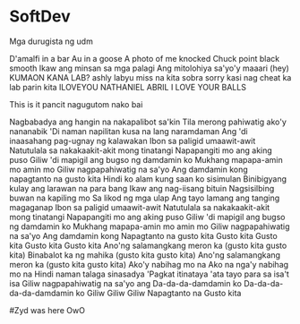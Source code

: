 # SoftDev
Mga durugista ng udm

D'amalfi in a bar Au in a goose
A photo of me knocked Chuck point black smooth
Ikaw ang minsan sa mga palagi
Ang mitolohiya sa'yo'y maaari (hey)
 KUMAON KANA LAB?
 ashly labyu miss na kita sobra sorry kasi nag cheat ka lab parin kita 
ILOVEYOU NATHANIEL ABRIL I LOVE YOUR BALLS


This is it pancit nagugutom nako bai

Nagbabadya ang hangin na nakapalibot sa'kin
Tila merong pahiwatig ako'y nananabik
'Di naman napilitan kusa na lang naramdaman
Ang 'di inaasahang pag-ugnay ng kalawakan
Ibon sa paligid umaawit-awit
Natutulala sa nakakaakit-akit mong tinatangi
Napapangiti mo ang aking puso
Giliw 'di mapigil ang bugso ng damdamin ko
Mukhang mapapa-amin mo amin mo
Giliw nagpapahiwatig na sa'yo
Ang damdamin kong napagtanto na gusto kita
Hindi ko alam kung saan ko sisimulan
Binibigyang kulay ang larawan na para bang
Ikaw ang nag-iisang bituin
Nagsisilbing buwan na kapiling mo
Sa likod ng mga ulap
Ang tayo lamang ang tanging magaganap
Ibon sa paligid umaawit-awit
Natutulala sa nakakaakit-akit mong tinatangi
Napapangiti mo ang aking puso
Giliw 'di mapigil ang bugso ng damdamin ko
Mukhang mapapa-amin mo amin mo
Giliw nagpapahiwatig na sa'yo
Ang damdamin kong
Napagtanto na gusto kita
Gusto kita
Gusto kita
Gusto kita
Gusto kita
Ano'ng salamangkang meron ka (gusto kita gusto kita)
Binabalot ka ng mahika (gusto kita gusto kita)
Ano'ng salamangkang meron ka (gusto kita gusto kita)
Ako'y nabihag mo na
Ako na nga'y nabihag mo na
Hindi naman talaga sinasadya
'Pagkat itinataya 'ata tayo para sa isa't isa
Giliw nagpapahiwatig na sa'yo ang
Da-da-da-damdamin ko
Da-da-da-da-da-damdamin ko
Giliw
Giliw
Giliw
Napagtanto na
Gusto kita


#Zyd was here OwO

